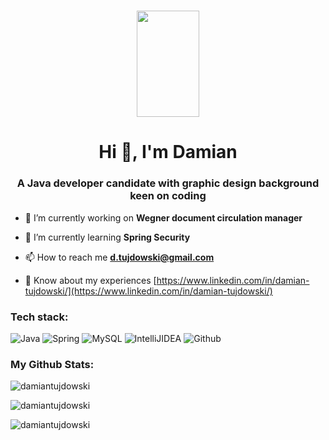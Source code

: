 <h1 align="center"><img src="https://cdn.jsdelivr.net/gh/devicons/devicon/icons/java/java-original.svg" width="100" height="170" /></h1>
<h1 align="center">Hi 👋, I'm Damian</h1>
<h3 align="center">A Java developer candidate with graphic design background keen on coding</h3>

- 🔭 I’m currently working on **Wegner document circulation manager**

- 🌱 I’m currently learning **Spring Security**

- 📫 How to reach me **d.tujdowski@gmail.com**

- 📄 Know about my experiences [https://www.linkedin.com/in/damian-tujdowski/](https://www.linkedin.com/in/damian-tujdowski/)

<h3 align="left">Tech stack:</h3>
<p><img src="https://img.shields.io/badge/java-%23ED8B00.svg?style=for-the-badge&logo=java&logoColor=white" alt="Java"/>
   <img src="https://img.shields.io/badge/spring-%236DB33F.svg?style=for-the-badge&logo=spring&logoColor=white" alt="Spring"/> 
   <img src="https://img.shields.io/badge/mysql-%2300f.svg?style=for-the-badge&logo=mysql&logoColor=white" alt="MySQL"/> 
   <img src="https://img.shields.io/badge/IntelliJIDEA-000000.svg?style=for-the-badge&logo=intellij-idea&logoColor=white" alt="IntelliJIDEA"/>
   <img src="https://img.shields.io/badge/github-%23121011.svg?style=for-the-badge&logo=github&logoColor=white" alt="Github"/>
   </p>

<h3 align="left">My Github Stats:</h3>

<p><img style="display: block; margin: auto;"" src="https://github-readme-stats.vercel.app/api/top-langs?username=damiantujdowski&show_icons=true&locale=en&layout=compact&theme=darcula" alt="damiantujdowski" /></p>

<p><img style="display: block; margin: auto;" src="https://github-readme-stats.vercel.app/api?username=damiantujdowski&show_icons=true&locale=en&theme=darcula" alt="damiantujdowski" /></p>

<p><img style="display: block; margin: auto;" src="https://github-readme-streak-stats.herokuapp.com/?user=damiantujdowski&theme=darcula" alt="damiantujdowski" /></p>

